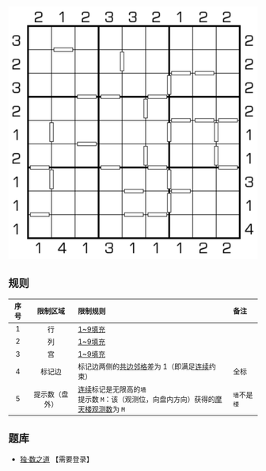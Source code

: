 ![](../../../images/sudoku/连遮楼数独.png)

## 规则
| 序号 | 限制区域 | 限制规则 | 备注 |
| :---: | :---: | :--- | :--- |
| 1 | 行 | [1~9填充] | |
| 2 | 列 | [1~9填充] | |
| 3 | 宫 | [1~9填充] | |
| 4 | 标记边 | 标记边两侧的[共边邻格]差为 1（即满足[连续]约束） | 全标 |
| 5 | 提示数（盘外） | [连续]标记是无限高的`墙`<br/>提示数 `M`：该（观测位，向盘内方向）获得的[摩天楼观测数]为 `M` | `墙`不是`楼` |

## 题库
- [独·数之道](http://www.sudokufans.org.cn/lx/game.index.php?type=cnmt) 【需要登录】

[1~9填充]: ../../../rules.md#1~9填充
[共边邻格]: ../../../rules.md#共边邻格
[连续]: ../../../rules.md#连续
[摩天楼观测数]: ../../../rules.md#摩天楼观测数